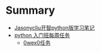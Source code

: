 # Summary

* [Jasonycliu开智python版学习笔记](README.md)
* [python 入门班每周任务](第0周.md)
   * [0wex0任务](owex0md)

